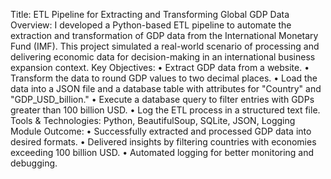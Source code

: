 Title: ETL Pipeline for Extracting and Transforming Global GDP Data
Overview:
I developed a Python-based ETL pipeline to automate the extraction and transformation of GDP data from the International Monetary Fund (IMF). This project simulated a real-world scenario of processing and delivering economic data for decision-making in an international business expansion context.
Key Objectives:
•	Extract GDP data from a website.
•	Transform the data to round GDP values to two decimal places.
•	Load the data into a JSON file and a database table with attributes for "Country" and "GDP_USD_billion."
•	Execute a database query to filter entries with GDPs greater than 100 billion USD.
•	Log the ETL process in a structured text file.
Tools & Technologies: Python, BeautifulSoup, SQLite, JSON, Logging Module
Outcome:
•	Successfully extracted and processed GDP data into desired formats.
•	Delivered insights by filtering countries with economies exceeding 100 billion USD.
•	Automated logging for better monitoring and debugging.
